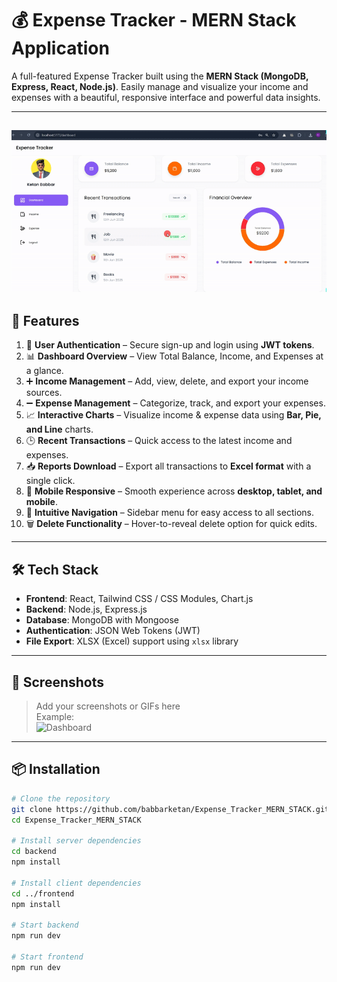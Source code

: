 # 💰 Expense Tracker - MERN Stack Application

A full-featured Expense Tracker built using the **MERN Stack (MongoDB, Express, React, Node.js)**. Easily manage and visualize your income and expenses with a beautiful, responsive interface and powerful data insights.

---
![App Demo](im.gif)
---

## 📌 Features

1. 🔐 **User Authentication** – Secure sign-up and login using **JWT tokens**.
2. 📊 **Dashboard Overview** – View Total Balance, Income, and Expenses at a glance.
3. ➕ **Income Management** – Add, view, delete, and export your income sources.
4. ➖ **Expense Management** – Categorize, track, and export your expenses.
5. 📈 **Interactive Charts** – Visualize income & expense data using **Bar, Pie, and Line** charts.
6. 🕒 **Recent Transactions** – Quick access to the latest income and expenses.
7. 📥 **Reports Download** – Export all transactions to **Excel format** with a single click.
8. 📱 **Mobile Responsive** – Smooth experience across **desktop, tablet, and mobile**.
9. 🧭 **Intuitive Navigation** – Sidebar menu for easy access to all sections.
10. 🗑️ **Delete Functionality** – Hover-to-reveal delete option for quick edits.

---

## 🛠️ Tech Stack

- **Frontend**: React, Tailwind CSS / CSS Modules, Chart.js
- **Backend**: Node.js, Express.js
- **Database**: MongoDB with Mongoose
- **Authentication**: JSON Web Tokens (JWT)
- **File Export**: XLSX (Excel) support using `xlsx` library

---

## 📸 Screenshots

> Add your screenshots or GIFs here  
> Example:  
> ![Dashboard](link-to-your-dashboard-screenshot)

---

## 📦 Installation

```bash
# Clone the repository
git clone https://github.com/babbarketan/Expense_Tracker_MERN_STACK.git
cd Expense_Tracker_MERN_STACK

# Install server dependencies
cd backend
npm install

# Install client dependencies
cd ../frontend
npm install

# Start backend
npm run dev

# Start frontend
npm run dev
